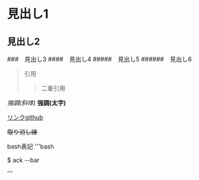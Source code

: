 # 見出し1
## 見出し2
###　見出し3
####　見出し4
#####　見出し5
######　見出し6

> 引用
>> 二重引用

*強調(斜体)*
**強調(太字)**

[リンクgithub](https://github.com)

~~取り消し線~~

bash表記
'''bash

$ ack --bar

'''
